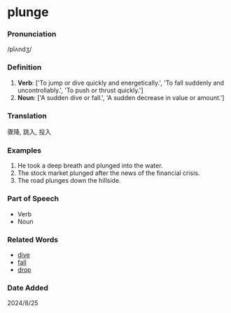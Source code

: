 # plunge
### Pronunciation
/plʌndʒ/
### Definition
1. **Verb**: ['To jump or dive quickly and energetically.', 'To fall suddenly and uncontrollably.', 'To push or thrust quickly.']
2. **Noun**: ['A sudden dive or fall.', 'A sudden decrease in value or amount.']
### Translation
骤降, 跳入, 投入
### Examples
1. He took a deep breath and plunged into the water.
2. The stock market plunged after the news of the financial crisis.
3. The road plunges down the hillside.
### Part of Speech
- Verb
- Noun
### Related Words
- [dive](dive.md)
- [fall](fall.md)
- [drop](drop.md)
### Date Added
2024/8/25